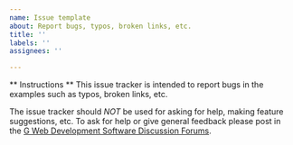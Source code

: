 ```yaml
---
name: Issue template
about: Report bugs, typos, broken links, etc.
title: ''
labels: ''
assignees: ''

---
```


** Instructions **
This issue tracker is intended to report bugs in the examples such as typos, broken links, etc.

The issue tracker should *NOT* be used for asking for help, making feature suggestions, etc. To ask for help or give general feedback please post in the [G Web Development Software Discussion Forums](https://forums.ni.com/t5/G-Web-Development-Software/bd-p/g-web-development?profile.language=en0).
